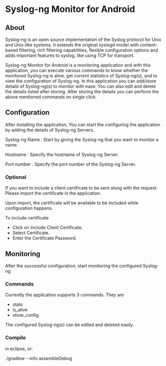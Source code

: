 # Syslog-ng Monitor for Android

## About ##

Syslog-ng is an open source implementation of the Syslog protocol for Unix and Unix-like systems. It extends the original syslogd model with content-based filtering, rich filtering capabilities, flexible configuration options and adds important features to syslog, like using TCP for transport.

Syslog-ng Monitor for Android is a monitoring application and with this application, you can execute various commands to know whether the monitored Syslog-ng is alive, get current statistics of Syslog-ng(s), and to view the configuration of Syslog-ng. In this application you can add/store details of Syslog-ng(s) to monitor with ease. You can also edit and delete the details listed after storing. After storing the details you can perform the above mentioned commands on single click.

## Configuration ##

After installing the application, You can start the configuring the application by adding the details of Syslog-ng Servers.

Syslog-ng Name : Start by giving the Syslog-ng that you want to monitor a name.

Hostname : Specify the hostname of Syslog-ng Server.

Port number : Specify the port number of the Syslog-ng Server.

### Optional ###

If you want to include a client certificate to be sent along with the request.
Please import the certificate in the application.

Upon import, the certificate will be available to be included while configuration happens.

To include certificate 

* Click on Include Client Certificate.
* Select Certificate.
* Enter the Certificate Password.

## Monitoring ##

After the successful configuration, start monitoring the configured Syslog-ng

### Commands ###

Currently the application supports 3 commands. They are

* stats
* is_alive
* show_config

The configured Syslog-ng(s) can be edited and deleted easily.

### Compile ###
in eclipse, or:

./gradlew --info assembleDebug
